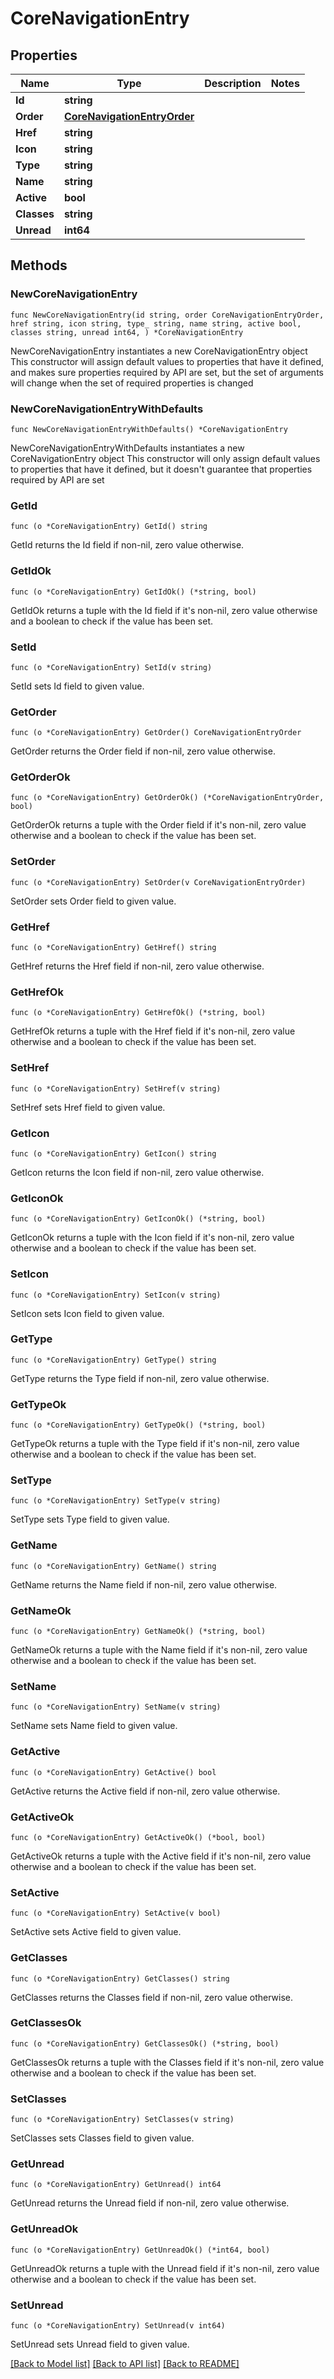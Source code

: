 # CoreNavigationEntry

## Properties

Name | Type | Description | Notes
------------ | ------------- | ------------- | -------------
**Id** | **string** |  | 
**Order** | [**CoreNavigationEntryOrder**](CoreNavigationEntryOrder.md) |  | 
**Href** | **string** |  | 
**Icon** | **string** |  | 
**Type** | **string** |  | 
**Name** | **string** |  | 
**Active** | **bool** |  | 
**Classes** | **string** |  | 
**Unread** | **int64** |  | 

## Methods

### NewCoreNavigationEntry

`func NewCoreNavigationEntry(id string, order CoreNavigationEntryOrder, href string, icon string, type_ string, name string, active bool, classes string, unread int64, ) *CoreNavigationEntry`

NewCoreNavigationEntry instantiates a new CoreNavigationEntry object
This constructor will assign default values to properties that have it defined,
and makes sure properties required by API are set, but the set of arguments
will change when the set of required properties is changed

### NewCoreNavigationEntryWithDefaults

`func NewCoreNavigationEntryWithDefaults() *CoreNavigationEntry`

NewCoreNavigationEntryWithDefaults instantiates a new CoreNavigationEntry object
This constructor will only assign default values to properties that have it defined,
but it doesn't guarantee that properties required by API are set

### GetId

`func (o *CoreNavigationEntry) GetId() string`

GetId returns the Id field if non-nil, zero value otherwise.

### GetIdOk

`func (o *CoreNavigationEntry) GetIdOk() (*string, bool)`

GetIdOk returns a tuple with the Id field if it's non-nil, zero value otherwise
and a boolean to check if the value has been set.

### SetId

`func (o *CoreNavigationEntry) SetId(v string)`

SetId sets Id field to given value.


### GetOrder

`func (o *CoreNavigationEntry) GetOrder() CoreNavigationEntryOrder`

GetOrder returns the Order field if non-nil, zero value otherwise.

### GetOrderOk

`func (o *CoreNavigationEntry) GetOrderOk() (*CoreNavigationEntryOrder, bool)`

GetOrderOk returns a tuple with the Order field if it's non-nil, zero value otherwise
and a boolean to check if the value has been set.

### SetOrder

`func (o *CoreNavigationEntry) SetOrder(v CoreNavigationEntryOrder)`

SetOrder sets Order field to given value.


### GetHref

`func (o *CoreNavigationEntry) GetHref() string`

GetHref returns the Href field if non-nil, zero value otherwise.

### GetHrefOk

`func (o *CoreNavigationEntry) GetHrefOk() (*string, bool)`

GetHrefOk returns a tuple with the Href field if it's non-nil, zero value otherwise
and a boolean to check if the value has been set.

### SetHref

`func (o *CoreNavigationEntry) SetHref(v string)`

SetHref sets Href field to given value.


### GetIcon

`func (o *CoreNavigationEntry) GetIcon() string`

GetIcon returns the Icon field if non-nil, zero value otherwise.

### GetIconOk

`func (o *CoreNavigationEntry) GetIconOk() (*string, bool)`

GetIconOk returns a tuple with the Icon field if it's non-nil, zero value otherwise
and a boolean to check if the value has been set.

### SetIcon

`func (o *CoreNavigationEntry) SetIcon(v string)`

SetIcon sets Icon field to given value.


### GetType

`func (o *CoreNavigationEntry) GetType() string`

GetType returns the Type field if non-nil, zero value otherwise.

### GetTypeOk

`func (o *CoreNavigationEntry) GetTypeOk() (*string, bool)`

GetTypeOk returns a tuple with the Type field if it's non-nil, zero value otherwise
and a boolean to check if the value has been set.

### SetType

`func (o *CoreNavigationEntry) SetType(v string)`

SetType sets Type field to given value.


### GetName

`func (o *CoreNavigationEntry) GetName() string`

GetName returns the Name field if non-nil, zero value otherwise.

### GetNameOk

`func (o *CoreNavigationEntry) GetNameOk() (*string, bool)`

GetNameOk returns a tuple with the Name field if it's non-nil, zero value otherwise
and a boolean to check if the value has been set.

### SetName

`func (o *CoreNavigationEntry) SetName(v string)`

SetName sets Name field to given value.


### GetActive

`func (o *CoreNavigationEntry) GetActive() bool`

GetActive returns the Active field if non-nil, zero value otherwise.

### GetActiveOk

`func (o *CoreNavigationEntry) GetActiveOk() (*bool, bool)`

GetActiveOk returns a tuple with the Active field if it's non-nil, zero value otherwise
and a boolean to check if the value has been set.

### SetActive

`func (o *CoreNavigationEntry) SetActive(v bool)`

SetActive sets Active field to given value.


### GetClasses

`func (o *CoreNavigationEntry) GetClasses() string`

GetClasses returns the Classes field if non-nil, zero value otherwise.

### GetClassesOk

`func (o *CoreNavigationEntry) GetClassesOk() (*string, bool)`

GetClassesOk returns a tuple with the Classes field if it's non-nil, zero value otherwise
and a boolean to check if the value has been set.

### SetClasses

`func (o *CoreNavigationEntry) SetClasses(v string)`

SetClasses sets Classes field to given value.


### GetUnread

`func (o *CoreNavigationEntry) GetUnread() int64`

GetUnread returns the Unread field if non-nil, zero value otherwise.

### GetUnreadOk

`func (o *CoreNavigationEntry) GetUnreadOk() (*int64, bool)`

GetUnreadOk returns a tuple with the Unread field if it's non-nil, zero value otherwise
and a boolean to check if the value has been set.

### SetUnread

`func (o *CoreNavigationEntry) SetUnread(v int64)`

SetUnread sets Unread field to given value.



[[Back to Model list]](../README.md#documentation-for-models) [[Back to API list]](../README.md#documentation-for-api-endpoints) [[Back to README]](../README.md)


